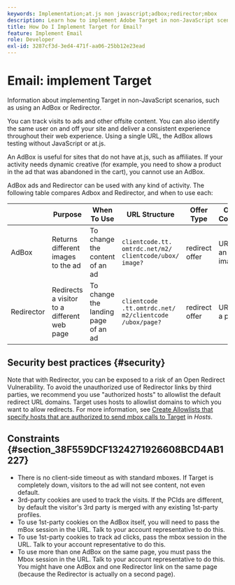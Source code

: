 ```yaml
---
keywords: Implementation;at.js non javascript;adbox;redirector;mbox
description: Learn how to implement Adobe Target in non-JavaScript scenarios, such as using an AdBox or Redirector.
title: How Do I Implement Target for Email?
feature: Implement Email
role: Developer
exl-id: 3287cf3d-3ed4-471f-aa06-25bb12e23ead
---
```

# Email: implement Target

Information about implementing Target in non-JavaScript scenarios, such as using an AdBox or Redirector.

You can track visits to ads and other offsite content. You can also identify the same user on and off your site and deliver a consistent experience throughout their web experience. Using a single URL, the AdBox allows testing without JavaScript or at.js.

An AdBox is useful for sites that do not have at.js, such as affiliates. If your activity needs dynamic creative (for example, you need to show a product in the ad that was abandoned in the cart), you cannot use an AdBox.

AdBox ads and Redirector can be used with any kind of activity. The following table compares Adbox and Redirector, and when to use each:

| | Purpose | When To Use | URL Structure | Offer Type | Offer Content |
|--- |--- |--- |--- |--- |--- |
|AdBox|Returns different images to the ad|To change the content of an ad|`clientcode​.tt.​omtrdc​.net/​m2​/​clientcode/ubox/​image?`|redirect offer|URL for an image|
|Redirector|Redirects a visitor to a different web page|To change the landing page of an ad|`clientcode​.tt.omtrdc.net/​m2/clientcode​/ubox/page?`|redirect offer|URL for a page|

## Security best practices {#security}

Note that with Redirector, you can be exposed to a risk of an Open Redirect Vulnerability. To avoid the unauthorized use of Redirector links by third parties, we recommend you use "authorized hosts" to allowlist the default redirect URL domains. Target uses hosts to allowlist domains to which you want to allow redirects. For more information, see [Create Allowlists that specify hosts that are authorized to send mbox calls to Target](/help/main/administrating-target/hosts.md#allowlist) in *Hosts*.

## Constraints {#section_38F559DCF1324271926608BCD4AB1227}

* There is no client-side timeout as with standard mboxes. If Target is completely down, visitors to the ad will not see content, not even default. 
* 3rd-party cookies are used to track the visits. If the PCIds are different, by default the visitor's 3rd party is merged with any existing 1st-party profiles. 
* To use 1st-party cookies on the AdBox itself, you will need to pass the mBox session in the URL. Talk to your account representative to do this. 
* To use 1st-party cookies to track ad clicks, pass the mbox session in the URL. Talk to your account representative to do this. 
* To use more than one AdBox on the same page, you must pass the Mbox session in the URL. Talk to your account representative to do this. You might have one AdBox and one Redirector link on the same page (because the Redirector is actually on a second page).
